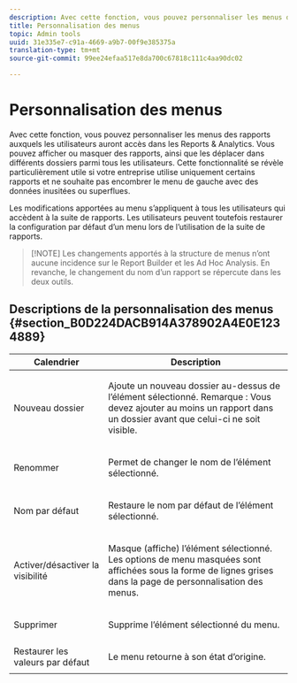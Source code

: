 ```yaml
---
description: Avec cette fonction, vous pouvez personnaliser les menus des rapports auxquels les utilisateurs auront accès dans les Reports & Analytics. Vous pouvez afficher ou masquer des rapports, ainsi que les déplacer dans différents dossiers parmi tous les utilisateurs. Cette fonctionnalité se révèle particulièrement utile si votre entreprise utilise uniquement certains rapports et ne souhaite pas encombrer le menu de gauche avec des données inusitées ou superflues.
title: Personnalisation des menus
topic: Admin tools
uuid: 31e335e7-c91a-4669-a9b7-00f9e385375a
translation-type: tm+mt
source-git-commit: 99ee24efaa517e8da700c67818c111c4aa90dc02

---
```



# Personnalisation des menus

Avec cette fonction, vous pouvez personnaliser les menus des rapports auxquels les utilisateurs auront accès dans les Reports &amp; Analytics. Vous pouvez afficher ou masquer des rapports, ainsi que les déplacer dans différents dossiers parmi tous les utilisateurs. Cette fonctionnalité se révèle particulièrement utile si votre entreprise utilise uniquement certains rapports et ne souhaite pas encombrer le menu de gauche avec des données inusitées ou superflues.

Les modifications apportées au menu s’appliquent à tous les utilisateurs qui accèdent à la suite de rapports. Les utilisateurs peuvent toutefois restaurer la configuration par défaut d’un menu lors de l’utilisation de la suite de rapports.

> [!NOTE] Les changements apportés à la structure de menus n’ont aucune incidence sur le Report Builder et les Ad Hoc Analysis. En revanche, le changement du nom d’un rapport se répercute dans les deux outils.

## Descriptions de la personnalisation des menus {#section_B0D224DACB914A378902A4E0E1234889}

<table id="table_E609632569EB499184E56618C2CEF742"> 
 <thead> 
  <tr> 
   <th colname="col1" class="entry"> Calendrier </th> 
   <th colname="col2" class="entry"> Description </th> 
  </tr> 
 </thead>
 <tbody> 
  <tr> 
   <td colname="col1"> <span class="wintitle"> Nouveau dossier</span> </td> 
   <td colname="col2"> <p> Ajoute un nouveau dossier au-dessus de l’élément sélectionné. Remarque : Vous devez ajouter au moins un rapport dans un dossier avant que celui-ci ne soit visible. </p> </td> 
  </tr> 
  <tr> 
   <td colname="col1"> <span class="wintitle"> Renommer</span> </td> 
   <td colname="col2"> <p> Permet de changer le nom de l’élément sélectionné. </p> </td> 
  </tr> 
  <tr> 
   <td colname="col1"> <span class="wintitle"> Nom par défaut</span> </td> 
   <td colname="col2"> <p> Restaure le nom par défaut de l’élément sélectionné. </p> </td> 
  </tr> 
  <tr> 
   <td colname="col1"> <span class="wintitle"> Activer/désactiver la visibilité</span> </td> 
   <td colname="col2"> <p> Masque (affiche) l’élément sélectionné. Les options de menu masquées sont affichées sous la forme de lignes grises dans la page de personnalisation des menus. </p> </td> 
  </tr> 
  <tr> 
   <td colname="col1"> <span class="wintitle"> Supprimer</span> </td> 
   <td colname="col2"> <p> Supprime l’élément sélectionné du menu. </p> </td> 
  </tr> 
  <tr> 
   <td colname="col1"> <span class="wintitle"> Restaurer les valeurs par défaut</span> </td> 
   <td colname="col2"> <p> Le menu retourne à son état d’origine. </p> </td> 
  </tr> 
 </tbody> 
</table>

